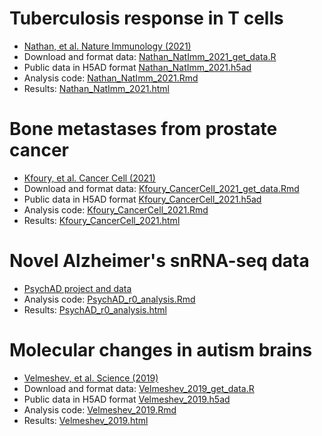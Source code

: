 

# Tuberculosis response in T cells
- [Nathan, et al. Nature Immunology  (2021)](https://doi.org/10.1038/s41590-021-00933-1)
- Download and format data: [Nathan\_NatImm\_2021\_get\_data.R](https://github.com/GabrielHoffman/dreamlet_analysis/blob/main/Nathan_NatImm_2021/Nathan_NatImm_2021_get_data.R)
- Public data in H5AD format [Nathan\_NatImm\_2021.h5ad](https://ghoffman-cdn.s3.us-east-2.amazonaws.com/dreamlet_analysis/data/Nathan_NatImm_2021.h5ad)
- Analysis code: [Nathan\_NatImm\_2021.Rmd](https://github.com/GabrielHoffman/dreamlet_analysis/blob/main/Nathan_NatImm_2021/Nathan_NatImm_2021.Rmd)
- Results: [Nathan\_NatImm\_2021.html](https://ghoffman-cdn.s3.us-east-2.amazonaws.com/dreamlet_analysis/Nathan_NatImm_2021.html)


# Bone metastases from prostate cancer
- [Kfoury, et al. Cancer Cell (2021)](https://doi.org/10.1016/j.ccell.2021.09.005)
- Download and format data: [Kfoury\_CancerCell\_2021\_get\_data.Rmd](https://github.com/GabrielHoffman/dreamlet_analysis/blob/main/Kfoury_CancerCell_2021/Kfoury_CancerCell_2021_get_data.Rmd)
- Public data in H5AD format [Kfoury_CancerCell_2021.h5ad](https://ghoffman-cdn.s3.us-east-2.amazonaws.com/dreamlet_analysis/data/Kfoury_CancerCell_2021.h5ad)
- Analysis code: [Kfoury\_CancerCell\_2021.Rmd](https://github.com/GabrielHoffman/dreamlet_analysis/blob/main/Kfoury_CancerCell_2021/Kfoury_CancerCell_2021.Rmd)
- Results: [Kfoury\_CancerCell\_2021.html](https://ghoffman-cdn.s3.us-east-2.amazonaws.com/dreamlet_analysis/Kfoury_CancerCell_2021.html)


# Novel Alzheimer's snRNA-seq data
- [PsychAD project and data](https://www.synapse.org/PsychAD_public)
- Analysis code: [PsychAD\_r0\_analysis.Rmd](https://github.com/GabrielHoffman/dreamlet_analysis/blob/main/PsychAD_r0/PsychAD_r0_analysis.Rmd)
- Results: [PsychAD\_r0\_analysis.html](https://ghoffman-cdn.s3.us-east-2.amazonaws.com/dreamlet_analysis/PsychAD_r0_analysis.html)


# Molecular changes in autism brains
- [Velmeshev, et al. Science (2019)](https://doi.org/10.1126/science.aav8130)
- Download and format data: [Velmeshev\_2019\_get\_data.R](https://github.com/GabrielHoffman/dreamlet_analysis/blob/main/Velmeshev_2019/Velmeshev_2019_get_data.R)
- Public data in H5AD format [Velmeshev\_2019.h5ad](https://ghoffman-cdn.s3.us-east-2.amazonaws.com/dreamlet_analysis/data/Velmeshev_2019.h5ad)
- Analysis code: [Velmeshev\_2019.Rmd](https://github.com/GabrielHoffman/dreamlet_analysis/blob/main/Velmeshev_2019/Velmeshev_2019.Rmd)
- Results: [Velmeshev\_2019.html](https://ghoffman-cdn.s3.us-east-2.amazonaws.com/dreamlet_analysis/Velmeshev_2019.html)